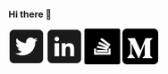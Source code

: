 ### Hi there 👋 

![twitter](./assets/icon-twitter.png)
![linkedin](./assets/icon-linkedin.png)
![stackoverflow](./assets/icon-stackoverflow.png)
![medium](./assets/icon-medium.png)